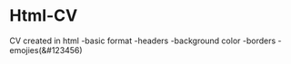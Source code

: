 # Html-CV
CV created in html 
-basic format
-headers
-background color
-borders
-emojies(&#123456)

